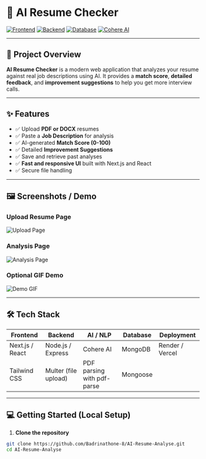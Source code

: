 # 🌟 AI Resume Checker

[![Frontend](https://img.shields.io/badge/Frontend-Next.js-blue)](https://nextjs.org/) 
[![Backend](https://img.shields.io/badge/Backend-Node.js-green)](https://nodejs.org/)
[![Database](https://img.shields.io/badge/Database-MongoDB-yellowgreen)](https://www.mongodb.com/)
[![Cohere AI](https://img.shields.io/badge/AI-Cohere-red)](https://cohere.ai/)

---

## 🚀 Project Overview

**AI Resume Checker** is a modern web application that analyzes your resume against real job descriptions using AI. It provides a **match score**, **detailed feedback**, and **improvement suggestions** to help you get more interview calls.  

---

## ✨ Features

- ✅ Upload **PDF or DOCX** resumes  
- ✅ Paste a **Job Description** for analysis  
- ✅ AI-generated **Match Score (0-100)**  
- ✅ Detailed **Improvement Suggestions**  
- ✅ Save and retrieve past analyses  
- ✅ **Fast and responsive UI** built with Next.js and React  
- ✅ Secure file handling  

---

## 🖼️ Screenshots / Demo

### Upload Resume Page
![Upload Page](https://user-images.githubusercontent.com/yourusername/upload-page.png)

### Analysis Page
![Analysis Page](https://user-images.githubusercontent.com/yourusername/analysis-page.png)

### Optional GIF Demo
![Demo GIF](https://user-images.githubusercontent.com/yourusername/demo.gif)

---

## 🛠️ Tech Stack

| Frontend         | Backend          | AI / NLP             | Database      | Deployment        |
|-----------------|----------------|--------------------|---------------|-----------------|
| Next.js / React | Node.js / Express | Cohere AI          | MongoDB       | Render / Vercel |
| Tailwind CSS    | Multer (file upload) | PDF parsing with pdf-parse | Mongoose      |                 |

---

## 💻 Getting Started (Local Setup)

1. **Clone the repository**  
```bash
git clone https://github.com/Badrinathone-8/AI-Resume-Analyse.git
cd AI-Resume-Analyse
